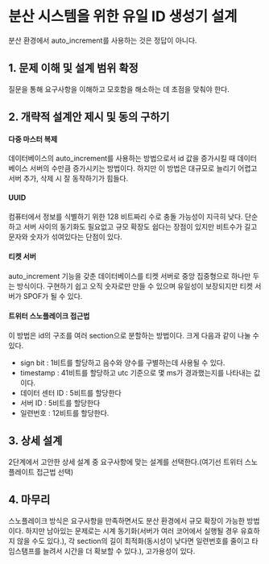 # 분산 시스템을 위한 유일 ID 생성기 설계
분산 환경에서 auto_increment를 사용하는 것은 정답이 아니다.
## 1. 문제 이해 및 설계 범위 확정
질문을 통해 요구사항을 이해하고 모호함을 해소하는 데 초점을 맞춰야 한다.

## 2. 개략적 설계안 제시 및 동의 구하기

#### 다중 마스터 복제
데이터베이스의 auto_increment를 사용하는 방법으로서 id 값을 증가시킬 때 데이터베이스 서버의 수만큼 증가시키는 방법이다.
하지만 이 방법은 대규모로 늘리기 어렵고 서버 추가, 삭제 시 잘 동작하기가 힘들다.

#### UUID
컴퓨터에서 정보를 식별하기 위한 128 비트짜리 수로 충돌 가능성이 지극히 낮다. 단순하고 서버 사이의 동기화도 필요없고 규모 확장도 쉽다는 장점이 있지만 비트수가 길고 문자와 숫자가 섞여있다는 단점이 있다.

#### 티켓 서버
auto_increment 기능을 갖춘 데이터베이스를 티켓 서버로 중앙 집중형으로 하나만 두는 방식이다. 구현하기 쉽고 오직 숫자로만 만들 수 있으며 유일성이 보장되지만 티켓 서버가 SPOF가 될 수 있다.

#### 트위터 스노플레이크 접근법
이 방법은 id의 구조를 여러 section으로 분할하는 방법이다. 
크게 다음과 같이 나눌 수 있다.
- sign bit : 1비트를 할당하고 음수와 양수를 구별하는데 사용될 수 있다.
- timestamp : 41비트를 할당하고 utc 기준으로 몇 ms가 경과했는지를 나타내는 값이다.
- 데이터 센터 ID : 5비트를 할당한다
- 서버 ID : 5비트를 할당한다
- 일련번호 : 12비트를 할당한다.

## 3. 상세 설계
2단계에서 고안한 상세 설계 중 요구사항에 맞는 설계를 선택한다.(여기선 트위터 스노플레이트 접근법 선택)

## 4. 마무리
스노플레이크 방식은 요구사항을 만족하면서도 분산 환경에서 규모 확장이 가능한 방법이다. 하지만 남아있는 문제로는 시계 동기화(서버가 여러 코어에서 실행될 경우 유효하지 않을 수도 있다.), 각 section의 길이 최적화(동시성이 낮다면 일련번호를 줄이고 타임스탬프를 늘려서 시간을 더 확보할 수 있다.), 고가용성이 있다.